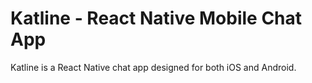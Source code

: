 # Katline - React Native Mobile Chat App

Katline is a React Native chat app designed for both iOS and Android.
